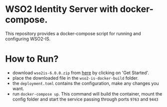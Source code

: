 # WSO2 Identity Server with docker-compose.

This repository provides a docker-compose script for running and configuring WSO2-IS.

# How to Run?

- download `wso2is-6.0.0.zip` from [here](https://wso2.com/identity-server/) by clicking on 'Get Started'.
- place the downloaded file in the `wso2-is-docker-build` folder.
- the `deployment.toml` contains the configuration, make any changes you want.
- run `docker-compose up`. This command will build the container, mount the config folder and start the service passing through ports `9763` and `9443`

